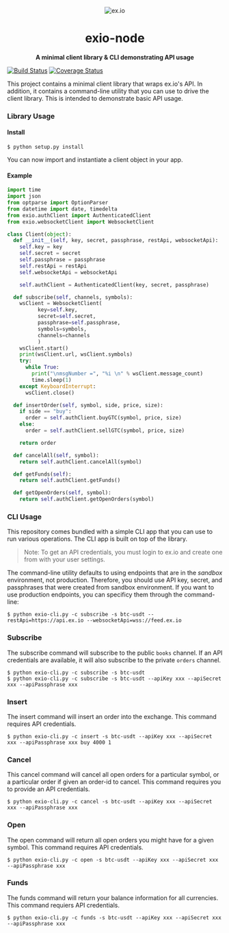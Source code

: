 <p align="center">
  <img src="https://s3.amazonaws.com/sandbox-exio-static/email/email-header.png" alt="ex.io">
</p>
<p align="center">
  <h1 align="center">exio-node</h1>
</p>
<p align="center">
  <b>A minimal client library &amp; CLI demonstrating API usage</b>
</p>

[![Build Status](https://travis-ci.org/ex-io/exio-node.svg?branch=master)](https://travis-ci.org/ex-io/exio-node)
[![Coverage Status](https://img.shields.io/coveralls/github/ex-io/exio-node/master.svg)](https://coveralls.io/github/ex-io/exio-node?branch=master)

This project contains a minimal client library that wraps ex.io's API. In addition, it contains a command-line utility that you can use to drive the client library. This is intended to demonstrate basic API usage.

### Library Usage

#### Install

```
$ python setup.py install
```

You can now import and instantiate a client object in your app.

#### Example

```python
import time
import json
from optparse import OptionParser
from datetime import date, timedelta
from exio.authClient import AuthenticatedClient
from exio.websocketClient import WebsocketClient

class Client(object):
  def __init__(self, key, secret, passphrase, restApi, websocketApi):
    self.key = key
    self.secret = secret
    self.passphrase = passphrase
    self.restApi = restApi
    self.websocketApi = websocketApi

    self.authClient = AuthenticatedClient(key, secret, passphrase)

  def subscribe(self, channels, symbols):
    wsClient = WebsocketClient( 
          key=self.key, 
          secret=self.secret, 
          passphrase=self.passphrase,
          symbols=symbols,
          channels=channels
          )
    wsClient.start()
    print(wsClient.url, wsClient.symbols)
    try:
      while True:
        print("\nmsgNumber =", "%i \n" % wsClient.message_count)
        time.sleep(1)
    except KeyboardInterrupt:
      wsClient.close()

  def insertOrder(self, symbol, side, price, size):
    if side == "buy":
      order = self.authClient.buyGTC(symbol, price, size)
    else:
      order = self.authClient.sellGTC(symbol, price, size)

    return order

  def cancelAll(self, symbol):
    return self.authClient.cancelAll(symbol)

  def getFunds(self):
    return self.authClient.getFunds()

  def getOpenOrders(self, symbol):
    return self.authClient.getOpenOrders(symbol)
```

### CLI Usage

This repository comes bundled with a simple CLI app that you can use to run various operations. The CLI app is built on top of the library. 

> Note: To get an API credentials, you must login to ex.io and create one from with your user settings.

The command-line utility defaults to using endpoints that are in the _sandbox_ environment, not production. Therefore, you should use API key, secret, and passphrases that were created from sandbox environment. If you want to use production endpoints, you can specificy them through the command-line:

```
$ python exio-cli.py -c subscribe -s btc-usdt --restApi=https://api.ex.io --websocketApi=wss://feed.ex.io
```

### Subscribe

The subscribe command will subscribe to the public `books` channel. If an API credentials are available, it will also subscribe to the private `orders` channel.

```
$ python exio-cli.py -c subscribe -s btc-usdt
$ python exio-cli.py -c subscribe -s btc-usdt --apiKey xxx --apiSecret xxx --apiPassphrase xxx
```

### Insert

The insert command will insert an order into the exchange. This command requires API credentials.

```
$ python exio-cli.py -c insert -s btc-usdt --apiKey xxx --apiSecret xxx --apiPassphrase xxx buy 4000 1
```

### Cancel

This cancel command will cancel all open orders for a particular symbol, or a particular order if given an order-id to cancel. This command requires you to provide an API credentials.

```
$ python exio-cli.py -c cancel -s btc-usdt --apiKey xxx --apiSecret xxx --apiPassphrase xxx
```

### Open

The open command will return all open orders you might have for a given symbol. This command requires API credentials.

```
$ python exio-cli.py -c open -s btc-usdt --apiKey xxx --apiSecret xxx --apiPassphrase xxx
```

### Funds

The funds command will return your balance information for all currencies. This command requiers API credentials.

```
$ python exio-cli.py -c funds -s btc-usdt --apiKey xxx --apiSecret xxx --apiPassphrase xxx
```
